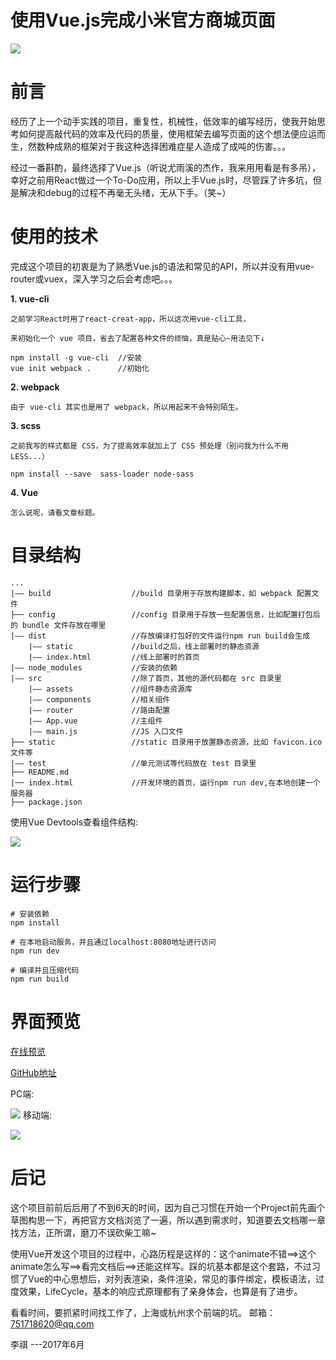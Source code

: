 # 使用Vue.js完成小米官方商城页面
![](http://upload-images.jianshu.io/upload_images/5548587-af70ee6f6cb6be46.png?imageMogr2/auto-orient/strip%7CimageView2/2/w/1240)
# 前言
经历了上一个动手实践的项目，重复性，机械性，低效率的编写经历，使我开始思考如何提高敲代码的效率及代码的质量，使用框架去编写页面的这个想法便应运而生，然数种成熟的框架对于我这种选择困难症星人造成了成吨的伤害。。。
     
     
经过一番斟酌，最终选择了Vue.js（听说尤雨溪的杰作，我来用用看是有多吊），幸好之前用React做过一个To-Do应用，所以上手Vue.js时，尽管踩了许多坑，但是解决和debug的过程不再毫无头绪，无从下手。（笑~）
# 使用的技术
完成这个项目的初衷是为了熟悉Vue.js的语法和常见的API，所以并没有用vue-router或vuex，深入学习之后会考虑吧。。。    

**1. vue-cli**     

    之前学习React时用了react-creat-app，所以这次用vue-cli工具，    
    
    来初始化一个 vue 项目，省去了配置各种文件的烦恼，真是贴心~用法见下↓    

``` 
npm install -g vue-cli  //安装
vue init webpack .      //初始化
```   

**2. webpack**     

    由于 vue-cli 其实也是用了 webpack，所以用起来不会特别陌生。    

**3. scss**    

    之前我写的样式都是 CSS，为了提高效率就加上了 CSS 预处理（别问我为什么不用LESS...）    

```npm install --save  sass-loader node-sass```    

**4. Vue**    

    怎么说呢，请看文章标题。

# 目录结构
```
...
|—— build                  //build 目录用于存放构建脚本，如 webpack 配置文件
├── config                 //config 目录用于存放一些配置信息，比如配置打包后的 bundle 文件存放在哪里
|—— dist                   //存放编译打包好的文件运行npm run build会生成
    |—— static             //build之后，线上部署时的静态资源
    |—— index.html         //线上部署时的首页
|—— node_modules           //安装的依赖
|—— src                    //除了首页，其他的源代码都在 src 目录里
    |—— assets             //组件静态资源库
    |—— components         //相关组件
    |—— router             //路由配置
    |—— App.vue            //主组件
    |—— main.js            //JS 入口文件
├── static                 //static 目录用于放置静态资源，比如 favicon.ico 文件等
|—— test                   //单元测试等代码放在 test 目录里
├── README.md
|── index.html             //开发环境的首页，运行npm run dev,在本地创建一个服务器 
├── package.json    
```
使用Vue Devtools查看组件结构:     

![](http://upload-images.jianshu.io/upload_images/5548587-5a6123b28a4f0e09.png?imageMogr2/auto-orient/strip%7CimageView2/2/w/1240)
# 运行步骤
```
# 安装依赖
npm install

# 在本地启动服务，并且通过localhost:8080地址进行访问
npm run dev

# 编译并且压缩代码
npm run build
```
# 界面预览
[在线预览](https://honohonoho.github.io/MiStore-by-Vue/dist/#/)     

[GitHub地址](https://github.com/Honohonoho/MiStore-by-Vue)    

PC端:    

![](http://upload-images.jianshu.io/upload_images/5548587-af70ee6f6cb6be46.png?imageMogr2/auto-orient/strip%7CimageView2/2/w/1240)
移动端:    

![](http://upload-images.jianshu.io/upload_images/5548587-3c6ec24c3a729796.png?imageMogr2/auto-orient/strip%7CimageView2/2/w/1240)
# 后记
这个项目前前后后用了不到6天的时间，因为自己习惯在开始一个Project前先画个草图构思一下，再把官方文档浏览了一遍，所以遇到需求时，知道要去文档哪一章找方法，正所谓，磨刀不误砍柴工嘛~
   
   
使用Vue开发这个项目的过程中，心路历程是这样的：这个animate不错==>这个animate怎么写==>看完文档后==>还能这样写。踩的坑基本都是这个套路，不过习惯了Vue的中心思想后，对列表渲染，条件渲染，常见的事件绑定，模板语法，过度效果，LifeCycle，基本的响应式原理都有了亲身体会，也算是有了进步。
    
    
看看时间，要抓紧时间找工作了，上海或杭州求个前端的坑。
邮箱：751718620@qq.com
    
    
李祺 ---2017年6月